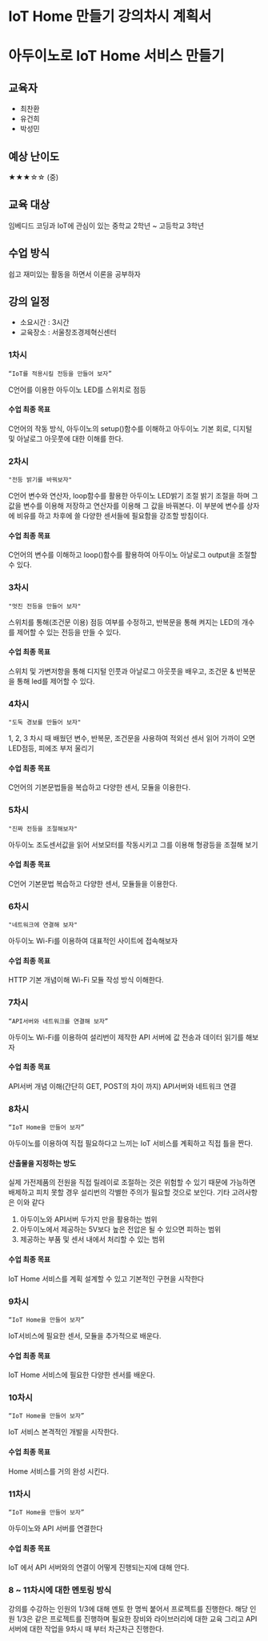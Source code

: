 # IoT Home 만들기 강의차시 계획서

# 아두이노로 IoT Home 서비스 만들기

## 교육자
* 최찬환
* 유건희
* 박성민

## 예상 난이도
★★★☆☆ (중)

## 교육 대상
임베디드 코딩과 IoT에 관심이 있는 중학교 2학년 ~ 고등학교 3학년

## 수업 방식
쉽고 재미있는 활동을 하면서 이론을 공부하자

## 강의 일정
* 소요시간 : 3시간
* 교육장소 : 서울창조경제혁신센터

### 1차시
`“IoT를 적용시킬 전등을 만들어 보자”`

C언어를 이용한 아두이노 LED를 스위치로 점등

#### 수업 최종 목표
C언어의 작동 방식, 아두이노의 setup()함수를 이해하고 아두이노 기본 회로, 디지털 및 아날로그 아웃풋에 대한 이해를 한다. 

### 2차시
`"전등 밝기를 바꿔보자"`

C언어 변수와 연산자, loop함수를 활용한 아두이노 LED밝기 조절
밝기 조절을 하며 그 값을 변수를 이용해 저장하고 연산자를 이용해 그 값을 바꿔본다.
이 부분에 변수를 상자에 비유를 하고 차후에 쓸 다양한 센서들에 필요함을 강조할 방침이다.

#### 수업 최종 목표
C언어의 변수를 이해하고 loop()함수를 활용하여 아두이노 아날로그 output을 조절할 수 있다.

### 3차시
`"멋진 전등을 만들어 보자"`

스위치를 통해(조건문 이용) 점등 여부를 수정하고, 반복문을 통해 켜지는 LED의 개수를 제어할 수 있는 전등을 만들 수 있다.

#### 수업 최종 목표
스위치 및 가변저항을 통해 디지털 인풋과 아날로그 아웃풋을 배우고, 조건문 & 반복문을 통해 led를 제어할 수 있다.

### 4차시
`"도둑 경보를 만들어 보자"`

1, 2, 3 차시 때 배웠던 변수, 반복문, 조건문을 사용하여 적외선 센서 읽어 가까이 오면 LED점등, 피에조 부저 울리기 

#### 수업 최종 목표
C언어의 기본문법들을 복습하고 다양한 센서, 모듈을 이용한다.

### 5차시
`"진짜 전등을 조절해보자"`

아두이노 조도센서값을 읽어 서보모터를 작동시키고 그를 이용해 형광등을 조절해 보기

#### 수업 최종 목표
C언어 기본문법 복습하고 다양한 센서, 모듈들을 이용한다.

### 6차시
`"네트워크에 연결해 보자"`

아두이노 Wi-Fi를 이용하여 대표적인 사이트에 접속해보자 

#### 수업 최종 목표
HTTP 기본 개념이해 Wi-Fi 모듈 작성 방식 이해한다.

### 7차시
`“API서버와 네트워크를 연결해 보자”`

아두이노 Wi-Fi를 이용하여 설리번이 제작한 API 서버에 값 전송과 데이터 읽기를 해보자


#### 수업 최종 목표
API서버 개념 이해(간단히 GET, POST의 차이 까지) API서버와 네트워크 연결

### 8차시
`“IoT Home을 만들어 보자”`

아두이노를 이용하여 직접 필요하다고 느끼는 IoT 서비스를 계획하고 직접 틀을 짠다.

#### 산출물을 지정하는 방도
실제 가전제품의 전원을 직접 릴레이로 조절하는 것은 위험할 수 있기 때문에
가능하면 배제하고 피치 못할 경우 설리번의 각별한 주의가 필요할 것으로 보인다.
기타 고려사항은 이와 같다
1. 아두이노와 API서버 두가지 만을 활용하는 범위
2. 아두이노에서 제공하는 5V보다 높은 전압은 될 수 있으면 피하는 범위
3. 제공하는 부품 및 센서 내에서 처리할 수 있는 범위



#### 수업 최종 목표
IoT Home 서비스를 계획 설계할 수 있고 기본적인 구현을 시작한다

### 9차시
`“IoT Home을 만들어 보자”`

IoT서비스에 필요한 센서, 모듈을 추가적으로 배운다.


#### 수업 최종 목표
IoT Home 서비스에 필요한 다양한 센서를 배운다.

### 10차시
`“IoT Home을 만들어 보자”`

IoT 서비스 본격적인 개발을 시작한다.

#### 수업 최종 목표
Home 서비스를 거의 완성 시킨다.

### 11차시
`“IoT Home을 만들어 보자”`

아두이노와 API 서버를 연결한다

#### 수업 최종 목표
IoT 에서 API 서버와의 연결이 어떻게 진행되는지에 대해 안다. 

### 8 ~ 11차시에 대한 멘토링 방식
강의를 수강하는 인원의 1/3에 대해 멘토 한 명씩 붙어서 프로젝트를 진행한다.
해당 인원 1/3은 같은 프로젝트를 진행하며 필요한 장비와 라이브러리에 대한 교육 그리고 API서버에 대한 작업을
9차시 때 부터 차근차근 진행한다.
